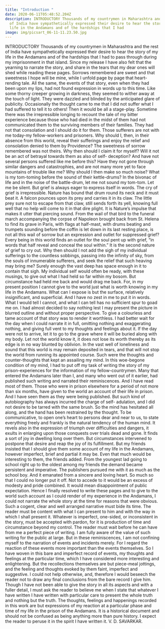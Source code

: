 ```yaml
---
title: "Introduction "
date: 2020-06-11T05:48:52.204Z
description: INTRODUCTORY Thousands of my countrymen in Maharashtra and the rest
  of India have sympathetically expressed their desire to hear the story of my
  life in the Andamans and of the hardships that I had
image: img/picsart_06-11-11.23.50.jpg
---
```

INTRODUCTORY 
Thousands of my countrymen in Maharashtra and the rest of India have 
sympathetically expressed their desire to hear the story of my life in the Andamans and of 
the hardships that I had to pass through during my imprisonment in that island. Since my 
release I have also felt that the yearning to narrate the story, and share in the tears that my 
dear ones will shed while reading these pages. Sorrows remembered are sweet and that 
sweetness I hope will be mine, while I unfold page by page that heart-rending tale. 
All the same, the events of that story, even when they had been upon my lips, had 
not found expression in words up to this time. Like some thorny creeper growing in 
darkness, they seemed to wither away at the touch of light. They were dazzled and 
blinded by the anticipated glare of publicity. 
Occasionally the thought came to me that I did not suffer what I had suffered to 
tell it to others! Then it would be all a stage-play. Sometime there was the irrepressible 
longing to recount the tale of my bitter experience because those who had died in the 
midst of them had not communicated them to the surviving members of their families. 
They had not that consolation and I should do it for them. Those sufferers are not with me 
today-my fellow-workers and prisoners. Why should I, then, in their absence from this 
world, reveal their sufferings and enjoy the relief and consolation denied to them by 
Providence? The sweetness of sorrow remembered was not theirs. Why then should I 
claim it for myself? Will it not be an act of betrayal towards them as also of self-
deception? 
And have not several persons suffered like me before this? Have they not gone 
through similar dangers and catastrophies, and are not many more yet to face mountains 
of trouble like me? Why should I then make so much noise? What is my tom-toming 
before the sound of their kettle-drums? In the bivonac of life and in the noise of the 
battle-drum, let me not sound my tom-tom. Let me be silent. 
But grief is always eager to express itself in words. The cry of grief is 
irrepressible. Nature has bound that drum round its neck and it must beat it. A falcon 
pounces upon its prey and carries it in its claw. The little prey sure not to escape from 
that claw, still sends forth its yell, knowing full well that no help will come to it in that 
dire plight. It is Nature’s impulse that makes it utter that piercing sound. From the wail 
of that bird to the funeral march accompanying the corpse of Napoleon brought back 
from St. Helena to find its grave in Paris, with flags at half-mast, with drums beating and 
trumpets sounding before the coffin is let down in its last resting place, is not all this wail 
of sorrow but an expression and outlet for suppressed grief? Every being in this world 
finds an outlet for the soul pent up with grief, “in words that half reveal and conceal the soul within.” It is the second nature of grief to cry out. Why then should I not add the 
sigh of my individual sufferings to the countless sobbings, passing into the infinity of 
sky, from the souls of innumerable sufferers, and seek the relief that such heaving may 
bring me? Surely enough the vast deep has space enough in it to contain that sigh. My 
individual self would often be ready, with these musings, to give out what I had held so 
far within my bosom. But circumstance had held me back and would drag me back. 
For, in my present position I cannot give to the world just what is worth knowing 
in my life in the Andamans. What can I expose is but the surface, relatively insignificant, 
and superficial. And I have no zest in me to put it in words. What I would tell I cannot, 
and what I can tell has no sufficient spur to goad me on. I had almost decided to say 
nothing lest I may present the picture in blurred outline and without proper perspective. 
To give a colourless and tame account of that story was to render it worthless. I had better 
wait for the day when I could narrate it in full, omitting nothing and exaggerating 
nothing, and giving full vent to my thoughts and feelings about it. If the day were not to 
arrive, let it to go to the grave where it will be buried along with my body. Let not the 
world know it, it does not lose its worth thereby as its edge is in no way blunted by 
oblivion. In the vast well of loneliness and sound that this world is may remain deposited 
in tears, and that will not stop the world from running its appointed course. Such were the 
thoughts and counter-thoughts that kept an assailing my mind. 
In this woe-begone condition of my mind, I had to put off my task of writing the 
story of my prison-experiences for the information of my fellow-countrymen. Many that 
entered the Andamans later than I, and many who went out of it earlier, had published 
such writing and narrated their reminiscences. And I have read most of them. Those who 
were in prison elsewhere for a period of not more than six months, have given to the 
world an account of their life in prison. And I have seen them as they were being 
published. But such kind of autobiography has always incurred the charge of self-
adulation, and I did not desire to be tarred with the same brush. So the mind has hesitated 
all along, and the hand has been restrained by the thought. To be communicative, to open 
one’s heart to persons dear and near to us, to state everything freely and frankly is the 
natural tendency of the human mind. It revels also in the expression of triumph over 
difficulties and dangers, it exults in enlarging upon those conquests over trials dead and 
gone. It finds a sort of joy in dwelling long over them. But circumstances intervened to 
postpone that desire and reap the joy of its fulfillment. 
But my friends insisted that I should give them some account of my life in the 
Andamans, however imperfect, brief and partial it may be. Even that much would be 
interesting to them, the friends added. From the youngest lad going to school right up to 
the oldest among my friends the demand became persistent and imperative. The 
publishers pursued me with it as much as the school boy. And it emanated from a sincere 
and loving heart. So much so that I could no longer put it off. Not to accede to it would 
be an excess of modesty and pride combined. It would mean disappointment of public 
expectation. Hence I finally resolved to write these pages and to give to the world such account as I could render of my experience in the Andamans, I could not narrate the 
whole story at the time for reasons that were obvious. Such a cogent, clear and well 
arranged narrative must bide its time. The reader must be content with what I can present 
to him and with the way in which I shall present it. Whatever is imperfect, one-sided, or 
inconsistent in the story, must be accepted with pardon, for it is production of time and 
circumstance beyond my control. The reader must wait before he can have from me a 
perfect piece of writing. 
I am fully aware of the value of such writing for the public at large. But in these 
reminiscences, I am not confining myself to the narration of events and incidents merely. 
For I regard the reaction of these events more important than the events themselves. So I 
have woven in this bare and imperfect record of events, my thoughts and feelings at the 
particular time, which I have considered more interesting and enlightening. 
But the recollections themselves are but piece-meal jottings, and the feeling and 
thoughts evoked by them faint, imperfect and suggestive. I could not help otherwise, and, 
therefore I would beseech the reader not to draw any final conclusions from the bare 
record I give him. Though I have not been able to give the story in all its aspects and with 
a fuller detail, I must ask the reader to believe me when I state that whatever I have 
written I have written with particular care to present the whole truth and nothing but the 
truth. 
The thoughts, feelings and happenings recorded in this work are but expressions 
of my reaction at a particular phase and time of my life in the prison of the Andamans. It 
is a historical document and should not be confused as being anything more than pure 
history. I expect the reader to peruse it in the spirit I have written it. 
V. D. SAVARKAR.